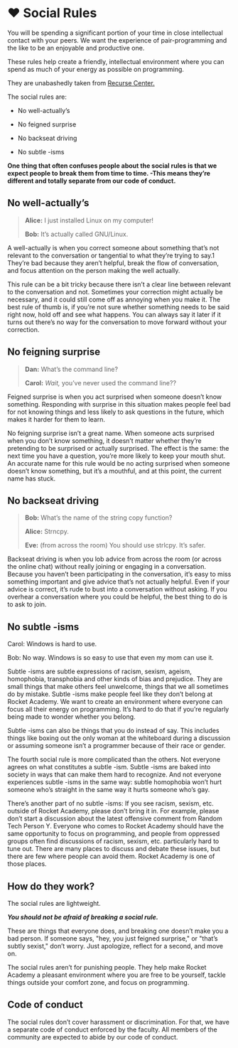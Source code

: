 # ❤️ Social Rules

You will be spending a significant portion of your time in close intellectual contact with your peers. We want the experience of pair-programming and the like to be an enjoyable and productive one.

These rules help create a friendly, intellectual environment where you can spend as much of your energy as possible on programming.

They are unabashedly taken from [Recurse Center.](https://www.recurse.com/social-rules)

The social rules are:

* No well-actually’s

* No feigned surprise

* No backseat driving

* No subtle -isms

**One thing that often confuses people about the social rules is that we expect people to break them from time to time. -This means they’re different and totally separate from our code of conduct.**

## No well-actually’s

> **Alice:** I just installed Linux on my computer!
>
> **Bob:** It’s actually called GNU/Linux.

A well-actually is when you correct someone about something that’s not relevant to the conversation or tangential to what they’re trying to say.1 They’re bad because they aren’t helpful, break the flow of conversation, and focus attention on the person making the well actually.

This rule can be a bit tricky because there isn’t a clear line between relevant to the conversation and not. Sometimes your correction might actually be necessary, and it could still come off as annoying when you make it. The best rule of thumb is, if you’re not sure whether something needs to be said right now, hold off and see what happens. You can always say it later if it turns out there’s no way for the conversation to move forward without your correction.

## No feigning surprise

> **Dan:** What’s the command line?
>
> **Carol:** _Wait,_ you’ve never used the command line??



Feigned surprise is when you act surprised when someone doesn’t know something. Responding with surprise in this situation makes people feel bad for not knowing things and less likely to ask questions in the future, which makes it harder for them to learn.

No feigning surprise isn’t a great name. When someone acts surprised when you don’t know something, it doesn’t matter whether they’re pretending to be surprised or actually surprised. The effect is the same: the next time you have a question, you’re more likely to keep your mouth shut. An accurate name for this rule would be no acting surprised when someone doesn’t know something, but it’s a mouthful, and at this point, the current name has stuck.

## No backseat driving

> **Bob:** What’s the name of the string copy function?
>
> **Alice:** Strncpy.
>
> **Eve:** \(from across the room\) You should use strlcpy. It’s safer.

Backseat driving is when you lob advice from across the room \(or across the online chat\) without really joining or engaging in a conversation. Because you haven’t been participating in the conversation, it’s easy to miss something important and give advice that’s not actually helpful. Even if your advice is correct, it’s rude to bust into a conversation without asking. If you overhear a conversation where you could be helpful, the best thing to do is to ask to join.

## No subtle -isms

Carol: Windows is hard to use.

Bob: No way. Windows is so easy to use that even my mom can use it.

Subtle -isms are subtle expressions of racism, sexism, ageism, homophobia, transphobia and other kinds of bias and prejudice. They are small things that make others feel unwelcome, things that we all sometimes do by mistake. Subtle -isms make people feel like they don’t belong at Rocket Academy. We want to create an environment where everyone can focus all their energy on programming. It’s hard to do that if you’re regularly being made to wonder whether you belong.

Subtle -isms can also be things that you do instead of say. This includes things like boxing out the only woman at the whiteboard during a discussion or assuming someone isn’t a programmer because of their race or gender.

The fourth social rule is more complicated than the others. Not everyone agrees on what constitutes a subtle -ism. Subtle -isms are baked into society in ways that can make them hard to recognize. And not everyone experiences subtle -isms in the same way: subtle homophobia won’t hurt someone who’s straight in the same way it hurts someone who’s gay.

There’s another part of no subtle -isms: If you see racism, sexism, etc. outside of Rocket Academy, please don’t bring it in. For example, please don’t start a discussion about the latest offensive comment from Random Tech Person Y. Everyone who comes to Rocket Academy should have the same opportunity to focus on programming, and people from oppressed groups often find discussions of racism, sexism, etc. particularly hard to tune out. There are many places to discuss and debate these issues, but there are few where people can avoid them. Rocket Academy is one of those places.

## How do they work?

The social rules are lightweight.

_**You should not be afraid of breaking a social rule.**_

These are things that everyone does, and breaking one doesn’t make you a bad person. If someone says, "hey, you just feigned surprise," or "that’s subtly sexist," don’t worry. Just apologize, reflect for a second, and move on.

The social rules aren’t for punishing people. They help make Rocket Academy a pleasant environment where you are free to be yourself, tackle things outside your comfort zone, and focus on programming.

## Code of conduct

The social rules don’t cover harassment or discrimination. For that, we have a separate code of conduct enforced by the faculty. All members of the community are expected to abide by our code of conduct.

